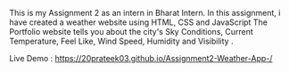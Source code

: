 
This is my Assignment 2 as an intern in  Bharat Intern. In this assignment, i have created a weather website using HTML, CSS and JavaScript
The Portfolio website tells you about the city's Sky Conditions, Current Temperature, Feel Like, Wind Speed, Humidity and Visibility .

Live Demo : https://20prateek03.github.io/Assignment2-Weather-App-/
